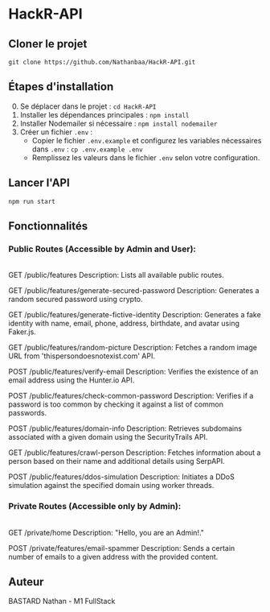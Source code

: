 # HackR-API

## Cloner le projet

`git clone https://github.com/Nathanbaa/HackR-API.git`

## Étapes d'installation

0. Se déplacer dans le projet :
   `cd HackR-API`
1. Installer les dépendances principales :
   `npm install`
2. Installer Nodemailer si nécessaire :
   `npm install nodemailer`
3. Créer un fichier `.env` :
   - Copier le fichier `.env.example` et configurez les variables nécessaires dans `.env` :
     `cp .env.example .env`
   - Remplissez les valeurs dans le fichier `.env` selon votre configuration.

## Lancer l'API

`npm run start`

## Fonctionnalités

### **Public Routes (Accessible by Admin and User):**

<br>
GET /public/features
Description: Lists all available public routes.

GET /public/features/generate-secured-password
Description: Generates a random secured password using crypto.

GET /public/features/generate-fictive-identity
Description: Generates a fake identity with name, email, phone, address, birthdate, and avatar using Faker.js.

GET /public/features/random-picture
Description: Fetches a random image URL from 'thispersondoesnotexist.com' API.

POST /public/features/verify-email
Description: Verifies the existence of an email address using the Hunter.io API.

POST /public/features/check-common-password
Description: Verifies if a password is too common by checking it against a list of common passwords.

POST /public/features/domain-info
Description: Retrieves subdomains associated with a given domain using the SecurityTrails API.

GET /public/features/crawl-person
Description: Fetches information about a person based on their name and additional details using SerpAPI.

POST /public/features/ddos-simulation
Description: Initiates a DDoS simulation against the specified domain using worker threads.
<br>

### **Private Routes (Accessible only by Admin):**

<br>
GET /private/home
Description: "Hello, you are an Admin!."

POST /private/features/email-spammer
Description: Sends a certain number of emails to a given address with the provided content.

## Auteur

BASTARD Nathan - M1 FullStack
